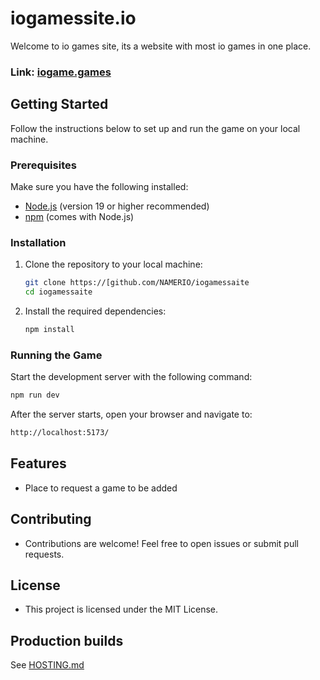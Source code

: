 # iogamessite.io

Welcome to io games site, its a website with most io games in one place.
### Link: [iogame.games](https://iogame.games/)


## Getting Started

Follow the instructions below to set up and run the game on your local machine.

### Prerequisites

Make sure you have the following installed:

- [Node.js](https://nodejs.org/) (version 19 or higher recommended)
- [npm](https://www.npmjs.com/) (comes with Node.js)

### Installation

1. Clone the repository to your local machine:
   ```bash
   git clone https://[github.com/NAMERIO/iogamessaite
   cd iogamessaite
   ```
2. Install the required dependencies:
   ```bash
   npm install
   ```

### Running the Game

Start the development server with the following command:
   ```bash
   npm run dev
   ```

After the server starts, open your browser and navigate to:
   ```bash
   http://localhost:5173/
   ```

## Features
  - Place to request a game to be added
  
## Contributing
  - Contributions are welcome! Feel free to open issues or submit pull requests.

## License
  - This project is licensed under the MIT License.

## Production builds
See [HOSTING.md](./HOSTING.md)

